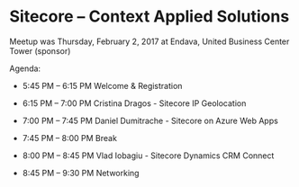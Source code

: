 # Sitecore – Context Applied Solutions

Meetup was Thursday, February 2, 2017 at Endava, United Business Center Tower (sponsor)

Agenda:

- 5:45 PM – 6:15 PM Welcome & Registration

- 6:15 PM – 7:00 PM Cristina Dragos - Sitecore IP Geolocation

- 7:00 PM – 7:45 PM Daniel Dumitrache - Sitecore on Azure Web Apps

- 7:45 PM – 8:00 PM Break

- 8:00 PM – 8:45 PM Vlad Iobagiu - Sitecore Dynamics CRM Connect

- 8:45 PM – 9:30 PM Networking
